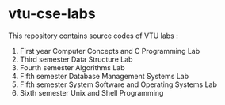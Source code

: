 vtu-cse-labs
============

This repository contains source codes of VTU labs : 

1. First year Computer Concepts and C Programming Lab
2. Third semester Data Structure Lab
3. Fourth semester Algorithms Lab 
4. Fifth semester Database Management Systems Lab
5. Fifth semester System Software and Operating Systems Lab
6. Sixth semester Unix and Shell Programming

